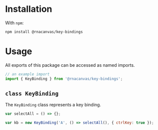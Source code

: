 # Installation

With `npm`:

```
npm install @rnacanvas/key-bindings
```

# Usage

All exports of this package can be accessed as named imports.

```javascript
// an example import
import { KeyBinding } from '@rnacanvas/key-bindings';
```

## `class KeyBinding`

The `KeyBinding` class represents a key binding.

```javascript
var selectAll = () => {};

var kb = new KeyBinding('A', () => selectAll(), { ctrlKey: true });
```
